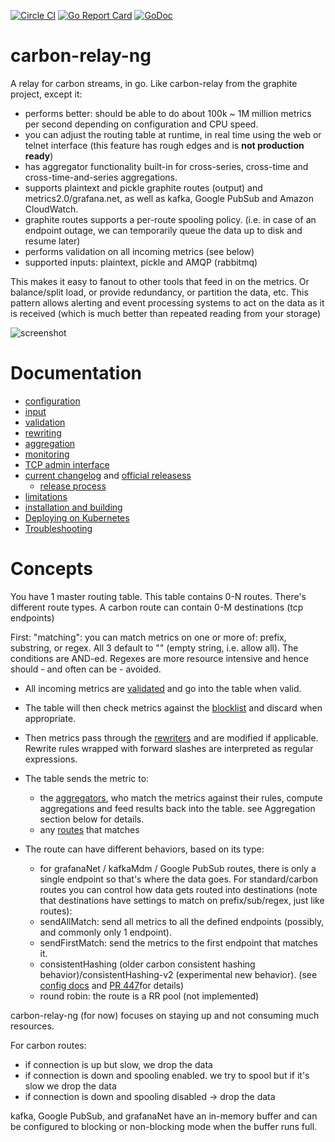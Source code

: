 [![Circle CI](https://circleci.com/gh/grafana/carbon-relay-ng.svg?style=shield)](https://circleci.com/gh/grafana/carbon-relay-ng)
[![Go Report Card](https://goreportcard.com/badge/github.com/grafana/carbon-relay-ng)](https://goreportcard.com/report/github.com/grafana/carbon-relay-ng)
[![GoDoc](https://godoc.org/github.com/grafana/carbon-relay-ng?status.svg)](https://godoc.org/github.com/grafana/carbon-relay-ng)

carbon-relay-ng
===============

A relay for carbon streams, in go.
Like carbon-relay from the graphite project, except it:

 * performs better: should be able to do about 100k ~ 1M million metrics per second depending on configuration and CPU speed.
 * you can adjust the routing table at runtime, in real time using the web or telnet interface (this feature has rough edges and is **not production ready**)
 * has aggregator functionality built-in for cross-series, cross-time and cross-time-and-series aggregations.
 * supports plaintext and pickle graphite routes (output) and metrics2.0/grafana.net, as well as kafka, Google PubSub and Amazon CloudWatch.
 * graphite routes supports a per-route spooling policy.
   (i.e. in case of an endpoint outage, we can temporarily queue the data up to disk and resume later)
 * performs validation on all incoming metrics (see below)
 * supported inputs: plaintext, pickle and AMQP (rabbitmq)

This makes it easy to fanout to other tools that feed in on the metrics.
Or balance/split load, or provide redundancy, or partition the data, etc.
This pattern allows alerting and event processing systems to act on the data as it is received (which is much better than repeated reading from your storage)


![screenshot](https://raw.githubusercontent.com/grafana/carbon-relay-ng/master/screenshots/screenshot.png)

Documentation
=============

* [configuration](https://github.com/grafana/carbon-relay-ng/blob/master/docs/config.md)
* [input](https://github.com/grafana/carbon-relay-ng/blob/master/docs/input.md)
* [validation](https://github.com/grafana/carbon-relay-ng/blob/master/docs/validation.md)
* [rewriting](https://github.com/grafana/carbon-relay-ng/blob/master/docs/rewriting.md)
* [aggregation](https://github.com/grafana/carbon-relay-ng/blob/master/docs/aggregation.md)
* [monitoring](https://github.com/grafana/carbon-relay-ng/blob/master/docs/monitoring.md)
* [TCP admin interface](https://github.com/grafana/carbon-relay-ng/blob/master/docs/tcp-admin-interface.md)
* [current changelog](https://github.com/grafana/carbon-relay-ng/blob/master/CHANGELOG.md) and [official releasess](https://github.com/grafana/carbon-relay-ng/releases)
  * [release process](https://github.com/grafana/carbon-relay-ng/blob/master/docs/installation-building.md#release-process)
* [limitations](https://github.com/grafana/carbon-relay-ng/blob/master/docs/limitations.md)
* [installation and building](https://github.com/grafana/carbon-relay-ng/blob/master/docs/installation-building.md)
* [Deploying on Kubernetes](https://github.com/grafana/carbon-relay-ng/blob/master/docs/deploying-on-k8s.md)
* [Troubleshooting](https://github.com/grafana/carbon-relay-ng/blob/master/docs/troubleshooting.md)


Concepts
========

You have 1 master routing table.  This table contains 0-N routes.  There's different route types. A carbon route can contain 0-M destinations (tcp endpoints)

First: "matching": you can match metrics on one or more of: prefix, substring, or regex.  All 3 default to "" (empty string, i.e. allow all).
The conditions are AND-ed.  Regexes are more resource intensive and hence should - and often can be - avoided.

* All incoming metrics are [validated](https://github.com/grafana/carbon-relay-ng/blob/master/docs/validation.md) and go into the table when valid.
* The table will then check metrics against the [blocklist](https://github.com/grafana/carbon-relay-ng/blob/master/docs/config.md#blocklist) and discard when appropriate.
* Then metrics pass through the [rewriters](https://github.com/grafana/carbon-relay-ng/blob/master/docs/rewriting.md) and are modified if applicable.  Rewrite rules wrapped with forward slashes are interpreted as regular expressions.
* The table sends the metric to:
  * the [aggregators](https://github.com/grafana/carbon-relay-ng/blob/master/docs/aggregation.md), who match the metrics against their rules, compute aggregations and feed results back into the table. see Aggregation section below for details.
  * any [routes](https://github.com/grafana/carbon-relay-ng/blob/master/docs/config.md#routes) that matches
* The route can have different behaviors, based on its type:

  * for grafanaNet / kafkaMdm / Google PubSub routes, there is only a single endpoint so that's where the data goes.  For standard/carbon routes you can control how data gets routed into destinations (note that destinations have settings to match on prefix/sub/regex, just like routes):
  * sendAllMatch: send all metrics to all the defined endpoints (possibly, and commonly only 1 endpoint).
  * sendFirstMatch: send the metrics to the first endpoint that matches it.
  * consistentHashing (older carbon consistent hashing behavior)/consistentHashing-v2 (experimental new behavior). (see [config docs](docs/config.md#carbon-route) and [PR 447](https://github.com/grafana/carbon-relay-ng/pull/477)for details)
  * round robin: the route is a RR pool (not implemented)


carbon-relay-ng (for now) focuses on staying up and not consuming much resources.

For carbon routes:
* if connection is up but slow, we drop the data
* if connection is down and spooling enabled.  we try to spool but if it's slow we drop the data
* if connection is down and spooling disabled -> drop the data

kafka, Google PubSub, and grafanaNet have an in-memory buffer and can be configured to blocking or non-blocking mode when the buffer runs full.

